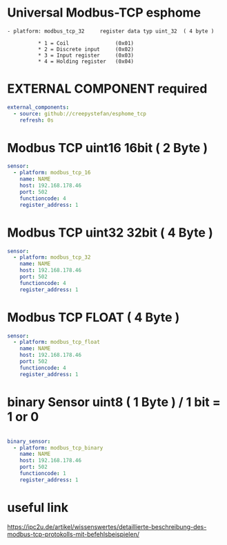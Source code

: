 # Universal Modbus-TCP esphome

    - platform: modbus_tcp_32     register data typ uint_32  ( 4 byte )

              * 1 = Coil               (0x01)
              * 2 = Discrete input     (0x02)
              * 3 = Input register     (0x03)
              * 4 = Holding register   (0x04)

# EXTERNAL COMPONENT required
```yaml
external_components:
  - source: github://creepystefan/esphome_tcp
    refresh: 0s
```

# Modbus TCP uint16 16bit  ( 2 Byte )
```yaml
sensor:
  - platform: modbus_tcp_16
    name: NAME
    host: 192.168.178.46
    port: 502
    functioncode: 4
    register_address: 1
```

# Modbus TCP uint32 32bit  ( 4 Byte )
```yaml
sensor:
  - platform: modbus_tcp_32
    name: NAME
    host: 192.168.178.46
    port: 502
    functioncode: 4
    register_address: 1
```

# Modbus TCP  FLOAT  ( 4 Byte )
```yaml
sensor:
  - platform: modbus_tcp_float
    name: NAME
    host: 192.168.178.46
    port: 502
    functioncode: 4
    register_address: 1
```
   
 
# binary Sensor uint8  ( 1 Byte ) / 1 bit = 1 or 0
```yaml

binary_sensor:
  - platform: modbus_tcp_binary  
    name: NAME
    host: 192.168.178.46
    port: 502
    functioncode: 1
    register_address: 1
```

# useful link
https://ipc2u.de/artikel/wissenswertes/detaillierte-beschreibung-des-modbus-tcp-protokolls-mit-befehlsbeispielen/
